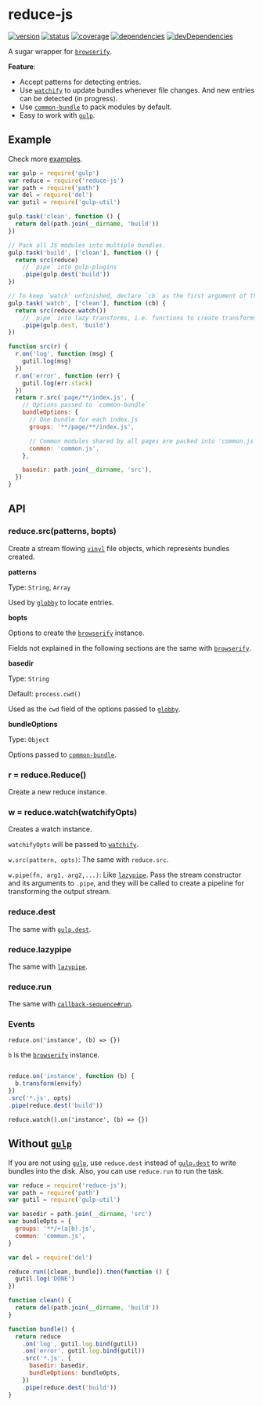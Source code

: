# reduce-js
[![version](https://img.shields.io/npm/v/reduce-js.svg)](https://www.npmjs.org/package/reduce-js)
[![status](https://travis-ci.org/zoubin/reduce-js.svg?branch=master)](https://travis-ci.org/zoubin/reduce-js)
[![coverage](https://img.shields.io/coveralls/zoubin/reduce-js.svg)](https://coveralls.io/github/zoubin/reduce-js)
[![dependencies](https://david-dm.org/zoubin/reduce-js.svg)](https://david-dm.org/zoubin/reduce-js)
[![devDependencies](https://david-dm.org/zoubin/reduce-js/dev-status.svg)](https://david-dm.org/zoubin/reduce-js#info=devDependencies)

A sugar wrapper for [`browserify`].

**Feature**:

* Accept patterns for detecting entries.
* Use [`watchify`] to update bundles whenever file changes. And new entries can be detected (in progress).
* Use [`common-bundle`] to pack modules by default.
* Easy to work with [`gulp`].

## Example
Check more [examples](example/).

```javascript
var gulp = require('gulp')
var reduce = require('reduce-js')
var path = require('path')
var del = require('del')
var gutil = require('gulp-util')

gulp.task('clean', function () {
  return del(path.join(__dirname, 'build'))
})

// Pack all JS modules into multiple bundles.
gulp.task('build', ['clean'], function () {
  return src(reduce)
    // `pipe` into gulp-plugins
    .pipe(gulp.dest('build'))
})

// To keep `watch` unfinished, declare `cb` as the first argument of the task callback
gulp.task('watch', ['clean'], function (cb) {
  return src(reduce.watch())
    // `pipe` into lazy transforms, i.e. functions to create transforms
    .pipe(gulp.dest, 'build')
})

function src(r) {
  r.on('log', function (msg) {
    gutil.log(msg)
  })
  r.on('error', function (err) {
    gutil.log(err.stack)
  })
  return r.src('page/**/index.js', {
    // Options passed to `common-bundle`
    bundleOptions: {
      // One bundle for each index.js
      groups: '**/page/**/index.js',

      // Common modules shared by all pages are packed into 'common.js'
      common: 'common.js',
    },

    basedir: path.join(__dirname, 'src'),
  })
}

```

## API

### reduce.src(patterns, bopts)
Create a stream flowing [`vinyl`] file objects,
which represents bundles created.

**patterns**

Type: `String`, `Array`

Used by [`globby`] to locate entries.

**bopts**

Options to create the [`browserify`] instance.

Fields not explained in the following sections
are the same with [`browserify`].

**basedir**

Type: `String`

Default: `process.cwd()`

Used as the `cwd` field of the options passed to [`globby`].

**bundleOptions**

Type: `Object`

Options passed to [`common-bundle`].

### r = reduce.Reduce()
Create a new reduce instance.

### w = reduce.watch(watchifyOpts)
Creates a watch instance.

`watchifyOpts` will be passed to [`watchify`].

`w.src(pattern, opts)`:
The same with `reduce.src`.

`w.pipe(fn, arg1, arg2,...)`: Like [`lazypipe`].
Pass the stream constructor and its arguments to `.pipe`,
and they will be called to create a pipeline
for transforming the output stream.

### reduce.dest
The same with [`gulp.dest`].

### reduce.lazypipe
The same with [`lazypipe`].

### reduce.run
The same with [`callback-sequence#run`].

### Events

`reduce.on('instance', (b) => {})`

`b` is the [`browserify`] instance.

```javascript

reduce.on('instance', function (b) {
  b.transform(envify)
})
.src('*.js', opts)
.pipe(reduce.dest('build'))

```

`reduce.watch().on('instance', (b) => {})`

## Without [`gulp`]
If you are not using [`gulp`],
use `reduce.dest` instead of [`gulp.dest`] to write bundles into the disk.
Also, you can use `reduce.run` to run the task.

```javascript
var reduce = require('reduce-js');
var path = require('path')
var gutil = require('gulp-util')

var basedir = path.join(__dirname, 'src')
var bundleOpts = {
  groups: '**/+(a|b).js',
  common: 'common.js',
}

var del = require('del')

reduce.run([clean, bundle]).then(function () {
  gutil.log('DONE')
})

function clean() {
  return del(path.join(__dirname, 'build'))
}

function bundle() {
  return reduce
    .on('log', gutil.log.bind(gutil))
    .on('error', gutil.log.bind(gutil))
    .src('*.js', {
      basedir: basedir,
      bundleOptions: bundleOpts,
    })
    .pipe(reduce.dest('build'))
}

```

[`browserify`]: https://www.npmjs.com/package/browserify
[`common-bundle`]: https://www.npmjs.com/package/common-bundle
[`vinyl`]: https://www.npmjs.com/package/vinyl
[`gulp`]: https://www.npmjs.com/package/gulp
[`globby`]: https://github.com/sindresorhus/globby
[`watchify`]: https://github.com/substack/watchify
[`lazypipe`]: https://github.com/OverZealous/lazypipe
[`gulp.dest`]: https://github.com/gulpjs/gulp/blob/master/docs/API.md#gulpdestpath-options
[`callback-sequence#run`]: https://github.com/zoubin/callback-sequence#sequenceruncallbacks-done

